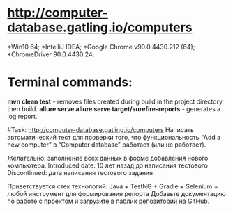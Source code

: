 # http://computer-database.gatling.io/computers
*Win10 64;
*IntelliJ IDEA;
*Google Chrome v90.0.4430.212 (64);
*ChromeDriver 90.0.4430.24;

# Terminal commands:
**mvn clean test** - removes files created during build in the project directory, then build.
**allure serve allure serve target/surefire-reports** - generates a log report.

#Task:
http://computer-database.gatling.io/computers
Написать автоматический тест для проверки того, что функциональность “Add a new computer” в “Computer database” работает (или не работает).

Желательно: заполнение всех данных в форме добавления нового компьютера. Introduced date: 10 лет назад до написания тестового
Discontinued: дата написания тестового задания

Приветствуется стек технологий: Java + TestNG + Gradle + Selenium + любой инструмент для формирования репорта
Добавьте документацию по работе с проектом и загрузите в паблик репозиторий на GitHub.
